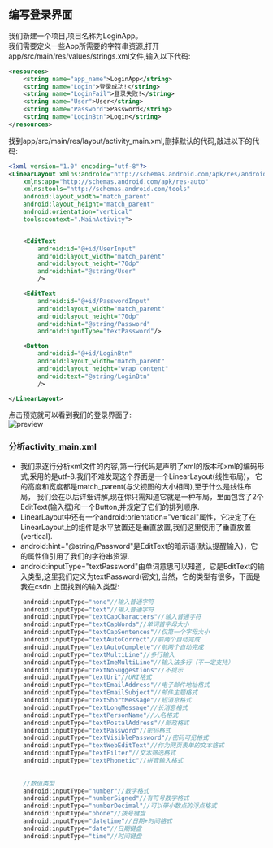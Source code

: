 ## 编写登录界面
我们新建一个项目,项目名称为LoginApp。  
我们需要定义一些App所需要的字符串资源,打开app/src/main/res/values/strings.xml文件,输入以下代码:  
```xml
<resources>
    <string name="app_name">LoginApp</string>
    <string name="Login">登录成功!</string>
    <string name="LoginFail">登录失败!</string>
    <string name="User">User</string>
    <string name="Password">Password</string>
    <string name="LoginBtn">Login</string>
</resources>
```
找到app/src/main/res/layout/activity_main.xml,删掉默认的代码,敲进以下的代码:
```xml
<?xml version="1.0" encoding="utf-8"?>
<LinearLayout xmlns:android="http://schemas.android.com/apk/res/android"
    xmlns:app="http://schemas.android.com/apk/res-auto"
    xmlns:tools="http://schemas.android.com/tools"
    android:layout_width="match_parent"
    android:layout_height="match_parent"
    android:orientation="vertical"
    tools:context=".MainActivity">


    <EditText
        android:id="@+id/UserInput"
        android:layout_width="match_parent"
        android:layout_height="70dp"
        android:hint="@string/User"
        />

    <EditText
        android:id="@+id/PasswordInput"
        android:layout_width="match_parent"
        android:layout_height="70dp"
        android:hint="@string/Password"
        android:inputType="textPassword"/>

    <Button
        android:id="@+id/LoginBtn"
        android:layout_width="match_parent"
        android:layout_height="wrap_content"
        android:text="@string/LoginBtn"
        />

</LinearLayout>
```

点击预览就可以看到我们的登录界面了:  
![preview](https://github.com/stepfencurryxiao/30DaysOfAndroid/blob/master/docs/Day03/image/preview.png)

### 分析activity_main.xml
* 我们来逐行分析xml文件的内容,第一行代码是声明了xml的版本和xml的编码形式,采用的是utf-8.我们不难发现这个界面是一个LinearLayout(线性布局)，
它的高度和宽度都是match_parent(与父视图的大小相同),至于什么是线性布局，
我们会在以后详细讲解,现在你只需知道它就是一种布局，里面包含了2个EditText(输入框)和一个Button,并规定了它们的排列顺序.    
* LinearLayout中还有一个android:orientation="vertical"属性，它决定了在LinearLayout上的组件是水平放置还是垂直放置,我们这里使用了垂直放置(vertical).
* android:hint="@string/Password"是EditText的暗示语(默认提醒输入)，它的属性值引用了我们的字符串资源.  
* android:inputType="textPassword"由单词意思可以知道，它是EditText的输入类型,这里我们定义为textPassword(密文),当然，它的类型有很多，下面是我在csdn
上面找到的输入类型:
```Java
    android:inputType="none"//输入普通字符
    android:inputType="text"//输入普通字符
    android:inputType="textCapCharacters"//输入普通字符
    android:inputType="textCapWords"//单词首字母大小
    android:inputType="textCapSentences"//仅第一个字母大小
    android:inputType="textAutoCorrect"//前两个自动完成
    android:inputType="textAutoComplete"//前两个自动完成
    android:inputType="textMultiLine"//多行输入
    android:inputType="textImeMultiLine"//输入法多行（不一定支持）
    android:inputType="textNoSuggestions"//不提示
    android:inputType="textUri"//URI格式
    android:inputType="textEmailAddress"//电子邮件地址格式
    android:inputType="textEmailSubject"//邮件主题格式
    android:inputType="textShortMessage"//短消息格式
    android:inputType="textLongMessage"//长消息格式
    android:inputType="textPersonName"//人名格式
    android:inputType="textPostalAddress"//邮政格式
    android:inputType="textPassword"//密码格式
    android:inputType="textVisiblePassword"//密码可见格式
    android:inputType="textWebEditText"//作为网页表单的文本格式
    android:inputType="textFilter"//文本筛选格式
    android:inputType="textPhonetic"//拼音输入格式
 
 
    //数值类型
    android:inputType="number"//数字格式
    android:inputType="numberSigned"//有符号数字格式
    android:inputType="numberDecimal"//可以带小数点的浮点格式
    android:inputType="phone"//拨号键盘
    android:inputType="datetime"//日期+时间格式
    android:inputType="date"//日期键盘
    android:inputType="time"//时间键盘

```

